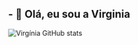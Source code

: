 ## - 👋 Olá, eu sou a Virginia

![Virgínia GitHub stats](https://github-readme-stats.vercel.app/api?username=VirginiaSlv&show_icons=true&theme=radical)
